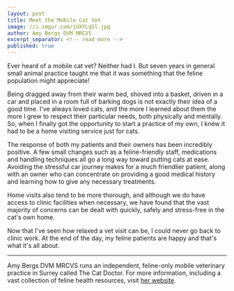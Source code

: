 ```yaml
---
layout: post
title: Meet the Mobile Cat Vet
image: //i.imgur.com/jUXYLqSl.jpg
author: Amy Bergs DVM MRCVS
excerpt_separator: <!-- read more -->
published: true
---
```


Ever heard of a mobile cat vet? Neither had I. But seven years in general small animal practice taught me that it was something that the feline population might appreciate!

Being dragged away from their warm bed, shoved into a basket, driven in a car and placed in a room full of barking dogs is not exactly their idea of a good time. I've always loved cats, and the more I learned about them the more I grew to respect their particular needs, both physically and mentally. So, when I finally got the opportunity to start a practice of my own, I knew it had to be a home visiting service just for cats.

<!-- read more -->

The response of both my patients and their owners has been incredibly positive. A few small changes such as a feline-friendly staff, medications and handling techniques all go a long way toward putting cats at ease. Avoiding the stressful car journey makes for a much friendlier patient, along with an owner who can concentrate on providing a good medical history and learning how to give any necessary treatments. 

Home visits also tend to be more thorough, and although we do have access to clinic facilities when necessary, we have found that the vast majority of concerns can be dealt with quickly, safely and stress-free in the cat's own home.

Now that I've seen how relaxed a vet visit can be, I could never go back to clinic work. At the end of the day, my feline patients are happy and that's what it's all about.

---

<p class="lead">Amy Bergs DVM MRCVS runs an independent, feline-only mobile veterinary practice in Surrey called The Cat Doctor. For more information, including a vast collection of feline health resources, visit <a href="http://www.thecatdoctor.co.uk">her website</a>.</p>

